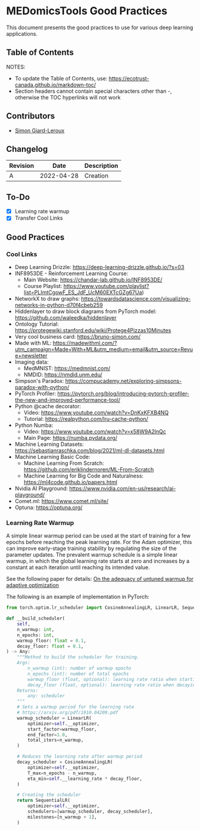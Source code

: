 # MEDomicsTools Good Practices

This document presents the good practices to use for various deep learning applications.

## Table of Contents

NOTES: 

- To update the Table of Contents, use: https://ecotrust-canada.github.io/markdown-toc/
- Section headers cannot contain special characters other than -, otherwise the TOC hyperlinks will not work

## Contributors

- [Simon Giard-Leroux](https://github.com/sgiardl)

## Changelog

Revision | Date       | Description |
---------| -----------| ----------- |
A        | 2022-04-28 | Creation    |

## To-Do

- [x] Learning rate warmup
- [x] Transfer Cool Links

## Good Practices

### Cool Links
- Deep Learning Drizzle: https://deep-learning-drizzle.github.io/?s=03
- INF8953DE - Reinforcement Learning Course:
    - Main Website: https://chandar-lab.github.io/INF8953DE/
    - Course Playlist: https://www.youtube.com/playlist?list=PLImtCgowF_ES_JdF_UcM60EXTcGZg67Ua)
- NetworkX to draw graphs: https://towardsdatascience.com/visualizing-networks-in-python-d70f4cbeb259
- Hiddenlayer to draw block diagrams from PyTorch model: https://github.com/waleedka/hiddenlayer
- Ontology Tutorial: https://protegewiki.stanford.edu/wiki/Protege4Pizzas10Minutes
- Very cool business card: https://bruno-simon.com/
- Made with ML: https://madewithml.com/?utm_campaign=Made+With+ML&utm_medium=email&utm_source=Revue+newsletter
- Imaging data:
    - MedMNIST: https://medmnist.com/
    - NMDID: https://nmdid.unm.edu/
- Simpson's Paradox: https://compucademy.net/exploring-simpsons-paradox-with-python/
- PyTorch Profiler: https://pytorch.org/blog/introducing-pytorch-profiler-the-new-and-improved-performance-tool/
- Python @cache decorator:
    - Video: https://www.youtube.com/watch?v=DnKxKFXB4NQ
    - Tutorial: https://realpython.com/lru-cache-python/
- Python Numba:
    - Video: https://www.youtube.com/watch?v=x58W9A2lnQc
    - Main Page: https://numba.pydata.org/
- Machine Learning Datasets: https://sebastianraschka.com/blog/2021/ml-dl-datasets.html
- Machine Learning Basic Code:
    - Machine Learning From Scratch: https://github.com/eriklindernoren/ML-From-Scratch
    - Machine Learning for Big Code and Naturalness: https://ml4code.github.io/papers.html
- Nvidia AI Playground: https://www.nvidia.com/en-us/research/ai-playground/
- Comet.ml: https://www.comet.ml/site/
- Optuna: https://optuna.org/

### Learning Rate Warmup

A simple linear warmup period can be used at the start of training for a few epochs before reaching the peak learning rate. For the Adam optimizer, this can improve early-stage training stability by regulating the size of the parameter updates. The prevalent warmup schedule is a simple linear warmup, in which the global learning rate starts at zero and increases by a constant at each iteration until reaching its intended value.

See the following paper for details: [On the adequacy of untuned warmup for adaptive optimization](https://arxiv.org/abs/1910.04209)

The following is an example of implementation in PyTorch:

```python
from torch.optim.lr_scheduler import CosineAnnealingLR, LinearLR, SequentialLR

def __build_scheduler(
    self,
    n_warmup: int,
    n_epochs: int,
    warmup_floor: float = 0.1,
    decay_floor: float = 0.1,
) -> Any:
    """Method to build the scheduler for training.
    Args:
        n_warmup (int): number of warmup epochs
        n_epochs (int): number of total epochs
        warmup_floor (float, optional): learning rate ratio when starting the warmup phase. Defaults to 0.1.
        decay_floor (float, optional): learning rate ratio when decaying during the decay phase. Defaults to 0.1.
    Returns:
        any: scheduler
    """
    # Sets a warmup period for the learning rate
    # https://arxiv.org/pdf/1910.04209.pdf
    warmup_scheduler = LinearLR(
        optimizer=self.__optimizer,
        start_factor=warmup_floor,
        end_factor=1.0,
        total_iters=n_warmup,
    )

    # Reduces the learning rate after warmup period
    decay_scheduler = CosineAnnealingLR(
        optimizer=self.__optimizer,
        T_max=n_epochs - n_warmup,
        eta_min=self.__learning_rate * decay_floor,
    )

    # Creating the scheduler
    return SequentialLR(
        optimizer=self.__optimizer,
        schedulers=[warmup_scheduler, decay_scheduler],
        milestones=[n_warmup + 1],
    )

```


